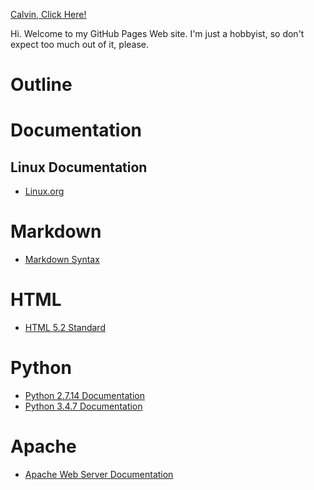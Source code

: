 [Calvin, Click Here!](./BigJam/README.md)

Hi. Welcome to my GitHub Pages Web site. I'm just a hobbyist, so don't expect too much
out of it, please.

# Outline
# Documentation
## Linux Documentation
- [Linux.org](https://www.linux.org/)
# Markdown
- [Markdown Syntax](https://guides.github.com/features/mastering-markdown/)

# HTML
- [HTML 5.2 Standard](https://www.w3.org/TR/2017/REC-html52-20171214/)

# Python
- [Python 2.7.14 Documentation](https://docs.python.org/2.7/)
- [Python 3.4.7 Documentation](https://docs.python.org/3.4/)

# Apache
- [Apache Web Server Documentation](https://httpd.apache.org/)


